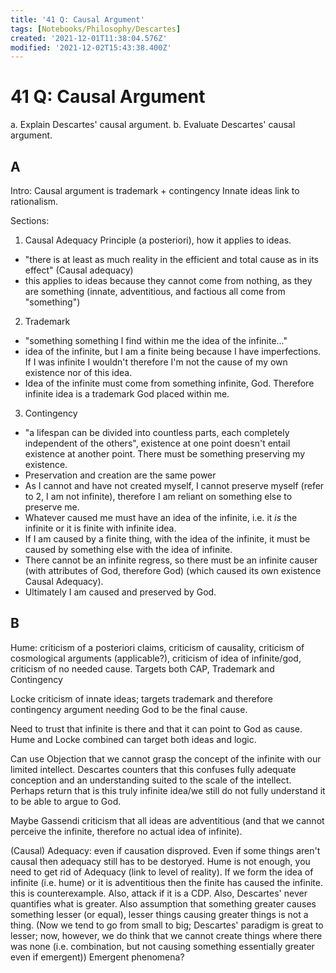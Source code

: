 ```yaml
---
title: '41 Q: Causal Argument'
tags: [Notebooks/Philosophy/Descartes]
created: '2021-12-01T11:38:04.576Z'
modified: '2021-12-02T15:43:38.400Z'
---
```


# 41 Q: Causal Argument

a. Explain Descartes' causal argument.
b. Evaluate Descartes' causal argument.

## A


Intro:
Causal argument is trademark + contingency
Innate ideas link to rationalism.

Sections: 
1. Causal Adequacy Principle (a posteriori), how it applies to ideas.
- "there is at least as much reality in the efficient and total cause as in its effect" (Causal adequacy)
- this applies to ideas because they cannot come from nothing, as they are something (innate, adventitious, and factious all come from "something")
2. Trademark
- "something something I find within me the idea of the infinite..."
- idea of the infinite, but I am a finite being because I have imperfections. If I was infinite I wouldn't therefore I'm not the cause of my own existence nor of this idea.
- Idea of the infinite must come from something infinite, God. Therefore infinite idea is a trademark God placed within me.
3. Contingency
- "a lifespan can be divided into countless parts, each completely independent of the others", existence at one point doesn't entail existence at another point. There must be something preserving my existence.
- Preservation and creation are the same power
- As I cannot and have not created myself, I cannot preserve myself (refer to 2, I am not infinite), therefore I am reliant on something else to preserve me.
- Whatever caused me must have an idea of the infinite, i.e. it *is* the infinite or it is finite with infinite idea.
- If I am caused by a finite thing, with the idea of the infinite, it must be caused by something else with the idea of infinite.
- There cannot be an infinite regress, so there must be an infinite causer (with attributes of God, therefore God) (which caused its own existence Causal Adequacy).
- Ultimately I am caused and preserved by God.

## B

Hume: criticism of a posteriori claims, criticism of causality, criticism of cosmological arguments (applicable?), criticism of idea of infinite/god, criticism of no needed cause. Targets both CAP, Trademark and Contingency

Locke criticism of innate ideas; targets trademark and therefore contingency argument needing God to be the final cause. 

Need to trust that infinite is there and that it can point to God as cause. Hume and Locke combined can target both ideas and logic.

Can use Objection that we cannot grasp the concept of the infinite with our limited intellect. Descartes counters that this confuses fully adequate conception and an understanding suited to the scale of the intellect. Perhaps return that is this truly infinite idea/we still do not fully understand it to be able to argue to God.

Maybe Gassendi criticism that all ideas are adventitious (and that we cannot perceive the infinite, therefore no actual idea of infinite).

(Causal) Adequacy:
even if causation disproved. Even if some things aren't causal then adequacy still has to be destoryed. Hume is not enough, you need to get rid of Adequacy (link to level of reality).
If we form the idea of infinite (i.e. hume) or it is adventitious then the finite has caused the infinite. this is counterexample.
Also, attack if it is a CDP.
Also, Descartes' never quantifies what is greater. Also assumption that something greater causes something lesser (or equal), lesser things causing greater things is not a thing. (Now we tend to go from small to big; Descartes' paradigm is great to lesser; now, however, we do think that we cannot create things where there was none (i.e. combination, but not causing something essentially greater even if emergent))
Emergent phenomena?

